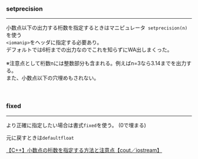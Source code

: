 ###  setprecision
___
小数点以下の出力する桁数を指定するときはマニピュレータ` setprecision(n)`を使う  
`<iomanip>`をヘッダに指定する必要あり。  
デフォルトでは6桁までの出力なのでこれを知らずにWA出しまくった。  
<br>
※注意点として桁数nには整数部分も含まれる。例えばn=3なら3.14までを出力する。  
また、小数点以下の穴埋めもされない。  
<br>
<br>
###  fixed  
___
より正確に指定したい場合は書式`fixed`を使う。 (0で埋まる) 　　

元に戻すときは`defaultfloat`  

[【C++】小数点の桁数を指定する方法と注意点【cout／iostream】](https://marycore.jp/prog/cpp/stream-format-float/)
